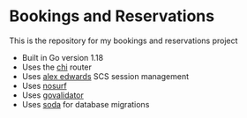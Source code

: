 # Bookings and Reservations

This is the repository for my bookings and reservations project

- Built in Go version 1.18
- Uses the [chi](https://github.com/go-chi/chi) router 
- Uses [alex edwards](https://github.com/alexedwards/scs) SCS session management 
- Uses [nosurf](https://github.com/justinas/nosurf)
- Uses [govalidator](https://github.com/asaskevich/govalidator)
- Uses [soda](https://gobuffalo.io/documentation/database/pop/) for database migrations